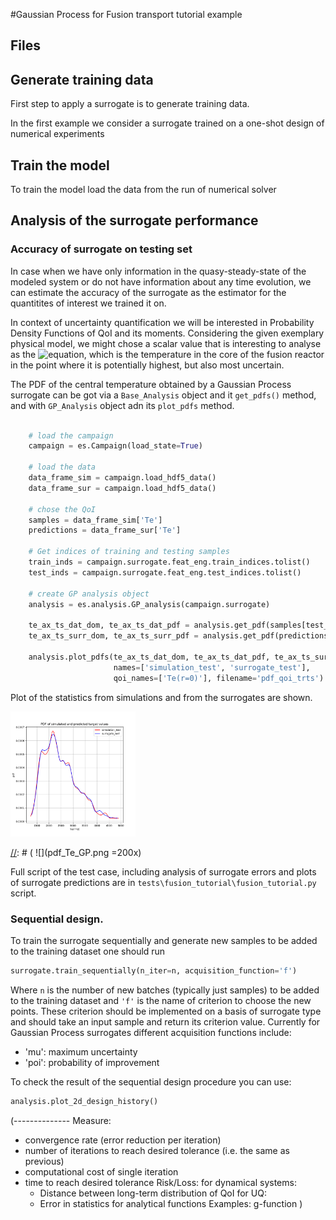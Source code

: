 
#Gaussian Process for Fusion transport tutorial example

## Files

## Generate training data 

First step to apply a surrogate is to generate training data.

In the first example we consider a surrogate trained on a one-shot design of numerical experiments

## Train the model

To train the model load the data from the run of numerical solver 


## Analysis of the surrogate performance

### Accuracy of surrogate on testing set

In case when we have only information in the quasy-steady-state of the modeled system or do not have information
about any time evolution, we can estimate the accuracy of the surrogate as the estimator for the quantitites of 
interest we trained it on.

In context of uncertainty quantification we will be interested in Probability Density Functions of QoI and its moments.
Considering the given exemplary physical model, we might chose a scalar value that is interesting to analyse as
the ![equation](https://latex.codecogs.com/svg.image?%5Cinline%20T_%7Be%7D(%5Crho=0)), which is the temperature in the
core of the fusion reactor in the point where it is
potentially highest, but also most uncertain.

The PDF of the central temperature obtained by a Gaussian Process surrogate can be got via a
`Base_Analysis` object and it `get_pdfs()` method, and with `GP_Analysis` object adn its `plot_pdfs` method.

```python
    
    # load the campaign
    campaign = es.Campaign(load_state=True)

    # load the data
    data_frame_sim = campaign.load_hdf5_data()
    data_frame_sur = campaign.load_hdf5_data()

    # chose the QoI
    samples = data_frame_sim['Te']
    predictions = data_frame_sur['Te']
    
    # Get indices of training and testing samples
    train_inds = campaign.surrogate.feat_eng.train_indices.tolist()
    test_inds = campaign.surrogate.feat_eng.test_indices.tolist()

    # create GP analysis object
    analysis = es.analysis.GP_analysis(campaign.surrogate)

    te_ax_ts_dat_dom, te_ax_ts_dat_pdf = analysis.get_pdf(samples[test_inds][:, 0])
    te_ax_ts_surr_dom, te_ax_ts_surr_pdf = analysis.get_pdf(predictions[test_inds][:, 0])

    analysis.plot_pdfs(te_ax_ts_dat_dom, te_ax_ts_dat_pdf, te_ax_ts_surr_dom, te_ax_ts_surr_pdf,
                       names=['simulation_test', 'surrogate_test'],
                       qoi_names=['Te(r=0)'], filename='pdf_qoi_trts')

``` 

Plot of the statistics from simulations and from the surrogates are shown.

<img src="pdf_Te_GP.png" alt="plot" width="200"/>

[//]: # ( ![](pdf_Te_GP.png =200x) 

Full script of the test case, including analysis of surrogate errors and plots of surrogate predictions are in 
`tests\fusion_tutorial\fusion_tutorial.py` script.

### Sequential design.

To train the surrogate sequentially and generate new samples to be added to the training dataset one should run

```python
surrogate.train_sequentially(n_iter=n, acquisition_function='f')
```

Where `n` is the number of new batches (typically just samples) to be added to the training dataset
and `'f'` is the name of criterion to choose the new points. 
These criterion should be implemented on a basis of surrogate type and should take an input sample and return
its criterion value.
Currently for Gaussian Process surrogates different acquisition functions include:
+ 'mu': maximum uncertainty
+ 'poi': probability of improvement 

To check the result of the sequential design procedure you can use:

```python
analysis.plot_2d_design_history()
```

[//]: #
(--------------
Measure:
 - convergence rate \(error reduction per iteration\)
 - number of iterations to reach desired tolerance \(i.e. the same as previous\)
 - computational cost of single iteration
 - time to reach desired tolerance 
 Risk/Loss:
  for dynamical systems:
   - Distance between long-term distribution of QoI
   for UQ:
   - Error in statistics for analytical functions
 Examples:
   g-function
   )